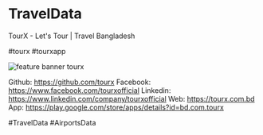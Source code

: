 # TravelData
TourX - Let's Tour | Travel Bangladesh



#tourx #tourxapp 

![feature banner tourx](https://user-images.githubusercontent.com/67466114/164779169-737750d7-a7b8-4d6e-890d-e45c572e8468.png)

Github: https://github.com/tourx
Facebook: https://www.facebook.com/tourxofficial
Linkedin: https://www.linkedin.com/company/tourxofficial
Web: https://tourx.com.bd
App: https://play.google.com/store/apps/details?id=bd.com.tourx



#TravelData #AirportsData
